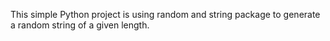 This simple Python project is using random and string package to generate a random string of a given
length.
